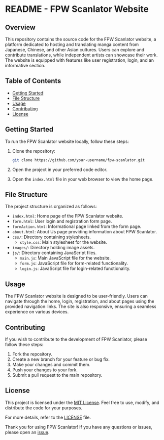 # README - FPW Scanlator Website

## Overview

This repository contains the source code for the FPW Scanlator website, a platform dedicated to hosting and translating manga content from Japanese, Chinese, and other Asian cultures. Users can explore and contribute translations, while independent artists can showcase their work. The website is equipped with features like user registration, login, and an informative section.

## Table of Contents

- [Getting Started](#getting-started)
- [File Structure](#file-structure)
- [Usage](#usage)
- [Contributing](#contributing)
- [License](#license)

## Getting Started

To run the FPW Scanlator website locally, follow these steps:

1. Clone the repository:

    ```bash
    git clone https://github.com/your-username/fpw-scanlator.git
    ```

2. Open the project in your preferred code editor.

3. Open the `index.html` file in your web browser to view the home page.

## File Structure

The project structure is organized as follows:

- `index.html`: Home page of the FPW Scanlator website.
- `form.html`: User login and registration form page.
- `formAction.html`: Informational page linked from the form page.
- `about.html`: About Us page providing information about FPW Scanlator.
- `css/`: Directory containing stylesheets.
  - `style.css`: Main stylesheet for the website.
- `images/`: Directory holding image assets.
- `js/`: Directory containing JavaScript files.
  - `main.js`: Main JavaScript file for the website.
  - `form.js`: JavaScript file for form-related functionality.
  - `login.js`: JavaScript file for login-related functionality.

## Usage

The FPW Scanlator website is designed to be user-friendly. Users can navigate through the home, login, registration, and about pages using the provided navigation links. The site is also responsive, ensuring a seamless experience on various devices.

## Contributing

If you wish to contribute to the development of FPW Scanlator, please follow these steps:

1. Fork the repository.
2. Create a new branch for your feature or bug fix.
3. Make your changes and commit them.
4. Push your changes to your fork.
5. Submit a pull request to the main repository.

## License

This project is licensed under the [MIT License](LICENSE). Feel free to use, modify, and distribute the code for your purposes.

For more details, refer to the [LICENSE](LICENSE) file.

Thank you for using FPW Scanlator! If you have any questions or issues, please open an [issue](https://github.com/your-username/fpw-scanlator/issues).
